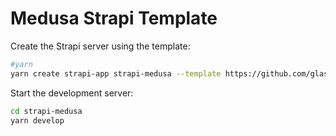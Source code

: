 # Medusa Strapi Template

Create the Strapi server using the template:

```bash
#yarn
yarn create strapi-app strapi-medusa --template https://github.com/glassesjacketshirtman/medusa-strapi-template.git
```

Start the development server:

```bash
cd strapi-medusa
yarn develop
```
